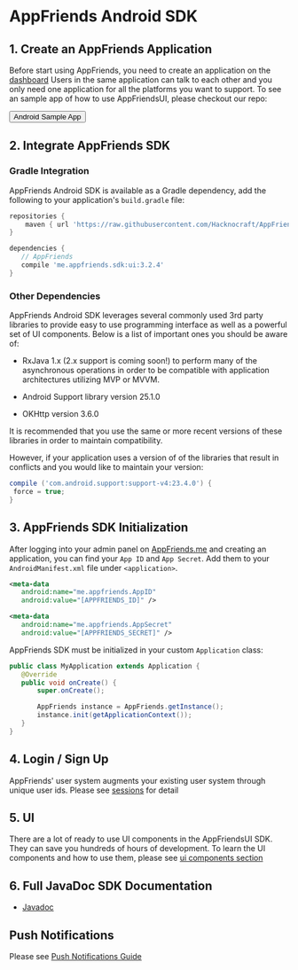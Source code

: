 # AppFriends Android SDK

## 1. Create an AppFriends Application
Before start using AppFriends, you need to create an application on the [dashboard](http://appfriends.hacknocraft.com/landing/index) Users in the same application can talk to each other and you only need one application for all the platforms you want to support.
To see an sample app of how to use AppFriendsUI, please checkout our repo:

<a href="https://github.com/hacknocraft/AppfriendsAndroidSample">
<button class="btn btn-info">Android Sample App</button>  
</a>

## 2. Integrate AppFriends SDK

### Gradle Integration
AppFriends Android SDK is available as a Gradle dependency, add the following to your application's `build.gradle` file:

```Groovy
repositories {
    maven { url 'https://raw.githubusercontent.com/Hacknocraft/AppFriendsAndroidCore/master/' }
}

dependencies {
   // AppFriends
   compile 'me.appfriends.sdk:ui:3.2.4'
}
```

### Other Dependencies
AppFriends Android SDK leverages several commonly used 3rd party libraries to provide easy to use programming interface as well as a powerful set of UI components. Below is a list of important ones you should be aware of:

- RxJava 1.x (2.x support is coming soon!) to perform many of the asynchronous operations in order to be compatible with application architectures utilizing MVP or MVVM.

- Android Support library version 25.1.0

- OKHttp version 3.6.0

It is recommended that you use the same or more recent versions of these libraries in order to maintain compatibility.

However, if your application uses a version of of the libraries that result in conflicts and you would like to maintain your version:

```Groovy
compile ('com.android.support:support-v4:23.4.0') {
 force = true;
}
```

## 3. AppFriends SDK Initialization
After logging into your admin panel on [AppFriends.me](http://appfriends.me/) and creating an application, you can find your ``App ID`` and ``App Secret``. Add them to your ```AndroidManifest.xml``` file under ```<application>```.
```XML
<meta-data
   android:name="me.appfriends.AppID"
   android:value="[APPFRIENDS_ID]" />

<meta-data
   android:name="me.appfriends.AppSecret"
   android:value="[APPFRIENDS_SECRET]" />
```

AppFriends SDK must be initialized in your custom ``Application`` class:
```Java
public class MyApplication extends Application {
   @Override
   public void onCreate() {
       super.onCreate();

       AppFriends instance = AppFriends.getInstance();
       instance.init(getApplicationContext());
   }
}
```
## 4. Login / Sign Up
AppFriends' user system augments your existing user system through unique user ids. Please see [sessions](sessions.md) for detail

## 5. UI
There are a lot of ready to use UI components in the AppFriendsUI SDK. They can save you hundreds of hours of development. To learn the UI components and how to use them, please see [ui components section](ui.md)

## 6. Full JavaDoc SDK Documentation
- [Javadoc](https://hacknocraft.github.io/AppFriendsAndroidCore/)

## Push Notifications
Please see [Push Notifications Guide](push.md)
